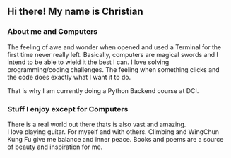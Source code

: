 ## Hi there! My name is Christian 

###  About me and Computers

The feeling of awe and wonder when opened and used a Terminal for the first time never really left. 
Basically, computers are magical swords and I intend to be able to wield it the best I can. 
I love solving programming/coding challenges. The feeling when something 
clicks and the code does exactly what I want it to do. 

That is why I am currently doing a Python Backend course at DCI. 

### Stuff I enjoy except for Computers

There is a real world out there thats is also vast and amazing.  
I love playing guitar. For myself and with others. 
Climbing and WingChun Kung Fu give me balance and inner peace.
Books and poems are a source of beauty and inspiration for me.


